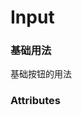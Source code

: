 # Input

### 基础用法
基础按钮的用法
<ClientOnly>
  <Input-Default></Input-Default>
</ClientOnly>
### Attributes
<ClientOnly>
  <Input-Attributes></Input-Attributes>
</ClientOnly>
